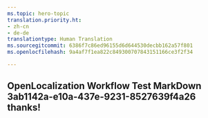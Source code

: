 ```yaml
---
ms.topic: hero-topic
translation.priority.ht:
- zh-cn
- de-de
translationtype: Human Translation
ms.sourcegitcommit: 6386f7c86ed96155d6d644530decbb162a57f801
ms.openlocfilehash: 9a4af7f1ea822c849300707843151166ce3f2f34

---
```

## OpenLocalization Workflow Test MarkDown 3ab1142a-e10a-437e-9231-8527639f4a26 thanks!



<!--HONumber=Aug16_HO3-->


